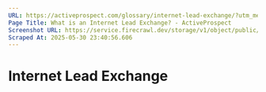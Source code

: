 ```yaml
---
URL: https://activeprospect.com/glossary/internet-lead-exchange/?utm_medium=Email&utm_source=Website&utm_campaign=AP-Email-InsideCBM-Jan
Page Title: What is an Internet Lead Exchange? - ActiveProspect
Screenshot URL: https://service.firecrawl.dev/storage/v1/object/public/media/screenshot-eb2e93a3-94bc-473b-b614-66b8b93aaa96.png
Scraped At: 2025-05-30 23:40:56.606
---
```

# Internet Lead Exchange




